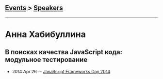 ## [Events](../README.md) > [Speakers](../speakers.md)
---

# Анна Хабибуллина

## В поисках качества JavaScript кода: модульное тестирование
- 2014 Apr 26 -- [JavaScript Frameworks Day 2014](https://frameworksdays.com/event/js-frameworks-day-2014/review/unit-testing-in-javascript)    
